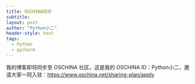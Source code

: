 ```yaml
---
title: OSCHINA同步
subtitle: 
layout: post
author: "Python小二"
header-style: text
tags:
  - Python
  - pycharm
---
```


我的博客即将同步至 OSCHINA 社区，这是我的 OSCHINA ID：Python小二，邀请大家一同入驻：https://www.oschina.net/sharing-plan/apply